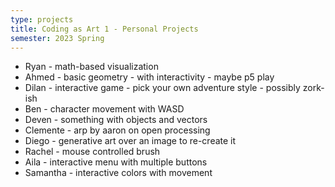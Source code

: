 ```yaml
---
type: projects
title: Coding as Art 1 - Personal Projects
semester: 2023 Spring
---
```


- Ryan - math-based visualization
- Ahmed - basic geometry - with interactivity - maybe p5 play
- Dilan - interactive game - pick your own adventure style - possibly zork-ish
- Ben - character movement with WASD
- Deven - something with objects and vectors
- Clemente - arp by aaron on open processing
- Diego - generative art over an image to re-create it
- Rachel - mouse controlled brush
- Aila - interactive menu with multiple buttons
- Samantha - interactive colors with movement
